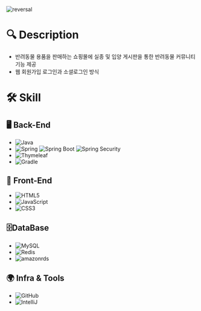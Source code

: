![reversal](https://capsule-render.vercel.app/api?type=rect&text=AnniHands!&textBg=true&color=gradient&fontAlign=30&fontSize=30&desc=손을%20잡아주세요.&descAlign=60&descAlignY=50)
# 🔍 Description
- 반려동물 용품을 판매하는 쇼핑몰에 실종 및 입양 게시판을 통한 반려동물 커뮤니티 기능 제공
- 웹 회원가입 로그인과 소셜로그인 방식 

# 🛠 Skill
## 🖥 **Back-End**
- ![Java](https://img.shields.io/badge/Java-3766AB?-red?style=flat&logo=java)
- ![Spring](https://img.shields.io/badge/Spring-green?style=flat&logo=spring&logoColor=white) ![Spring Boot](https://img.shields.io/badge/Spring_Boot-green?style=flat&logo=spring-boot&logoColor=white) ![Spring Security](https://img.shields.io/badge/Spring_Security-green?style=flat&logo=springsecurity&logoColor=white)
- ![Thymeleaf](https://img.shields.io/badge/Thymeleaf-darkgreen?style=flat&logo=thymeleaf)
- ![Gradle](https://img.shields.io/badge/Gradle-blue?style=flat&logo=Gradle)

## 🎨 **Front-End**
- ![HTML5](https://img.shields.io/badge/HTML5-E34F26?style=flat&logo=html5&logoColor=white)
- ![JavaScript](https://img.shields.io/badge/JavaScript-yellow?style=flat&logo=javascript&logoColor=black)
- ![CSS3](https://img.shields.io/badge/CSS3-1572B6?style=flat&logo=css3&logoColor=white)

## 🗄️**DataBase**
- ![MySQL](https://img.shields.io/badge/MySQL-blue?style=flat&logo=mysql&logoColor=black)
- ![Redis](https://img.shields.io/badge/Redis-DC382D?style=flat&logo=redis&logoColor=white)
- ![amazonrds](https://img.shields.io/badge/RDS-527FFF?style=flat&logo=Amazonrds&logoColor=white)

## 🌍 **Infra & Tools**
- ![GitHub](https://img.shields.io/badge/GitHub-100000?style=flat&logo=github)
- ![IntelliJ](https://img.shields.io/badge/IntelliJ-100000?style=flat&logo=intellijidea)
